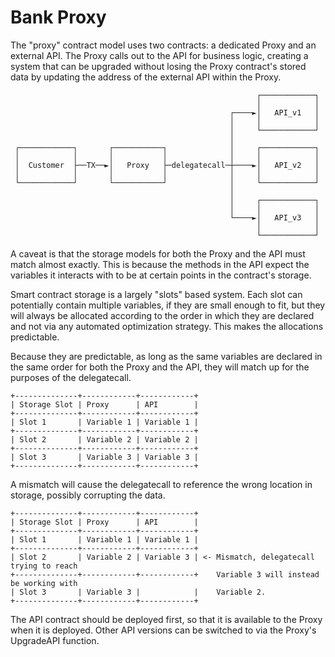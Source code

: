 # Bank Proxy

The "proxy" contract model uses two contracts: a dedicated Proxy and an
external API. The Proxy calls out to the API for business logic, creating
a system that can be upgraded without losing the Proxy contract's stored
data by updating the address of the external API within the Proxy.

```
                                                       ┌────────────┐
                                                       │            │
                                                 ┌────►│   API_v1   │
                                                 │     │            │
                                                 │     └────────────┘
                                                 │
 ┌────────────┐       ┌───────────┐              │     ┌────────────┐
 │            │       │           │              │     │            │
 │  Customer  ├──TX──►│   Proxy   ├─delegatecall─┼────►│   API_v2   │
 │            │       │           │              │     │            │
 └────────────┘       └───────────┘              │     └────────────┘
                                                 │
                                                 │     ┌────────────┐
                                                 │     │            │
                                                 └────►│   API_v3   │
                                                       │            │
                                                       └────────────┘
```

A caveat is that the storage models for both the Proxy and the API must match
almost exactly. This is because the methods in the API expect the variables
it interacts with to be at certain points in the contract's storage.

Smart contract storage is a largely "slots" based system. Each slot can
potentially contain multiple variables, if they are small enough to fit, but
they will always be allocated according to the order in which they are declared
and not via any automated optimization strategy. This makes the allocations
predictable.

Because they are predictable, as long as the same variables are declared in the
same order for both the Proxy and the API, they will match up for the purposes
of the delegatecall.

```
+--------------+------------+------------+
| Storage Slot | Proxy      | API        |
+--------------+------------+------------+
| Slot 1       | Variable 1 | Variable 1 |
+--------------+------------+------------+
| Slot 2       | Variable 2 | Variable 2 |
+--------------+------------+------------+
| Slot 3       | Variable 3 | Variable 3 |
+--------------+------------+------------+
```

A mismatch will cause the delegatecall to reference the wrong location in storage,
possibly corrupting the data.

```
+--------------+------------+------------+
| Storage Slot | Proxy      | API        |
+--------------+------------+------------+
| Slot 1       | Variable 1 | Variable 1 |
+--------------+------------+------------+
| Slot 2       | Variable 2 | Variable 3 | <- Mismatch, delegatecall trying to reach
+--------------+------------+------------+    Variable 3 will instead be working with
| Slot 3       | Variable 3 |            |    Variable 2.
+--------------+------------+------------+
```

The API contract should be deployed first, so that it is available to the Proxy when
it is deployed. Other API versions can be switched to via the Proxy's UpgradeAPI
function.

